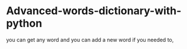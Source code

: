 # Advanced-words-dictionary-with-python
you can get any word  and you can add  a new word if you needed to,
